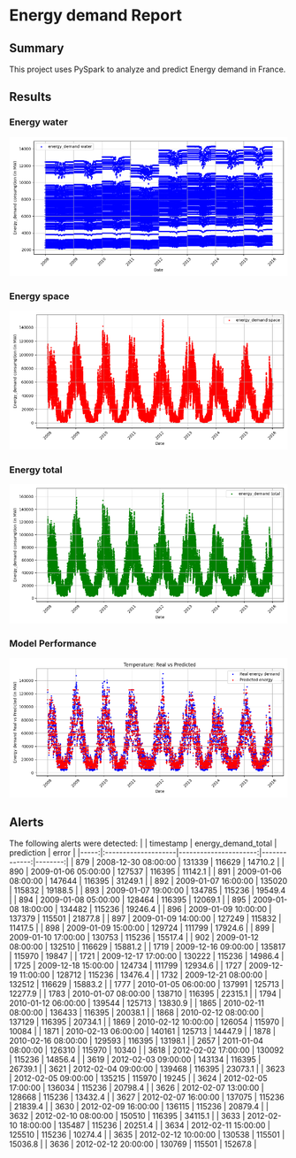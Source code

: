 # Energy demand Report

## Summary
This project uses PySpark to analyze and predict Energy demand in France.

## Results
### Energy water
![Energy water](energy_demand_water.png)

### Energy space
![Energy space](energy_demand_space.png)

### Energy total
![Energy total](energy_demand_total.png)

### Model Performance
![Energy prediction](Prediction_vs_reality.png)

## Alerts
The following alerts were detected:
|      | timestamp           |   energy_demand_total |   prediction |   error |
|-----:|:--------------------|----------------------:|-------------:|--------:|
|  879 | 2008-12-30 08:00:00 |                131339 |       116629 | 14710.2 |
|  890 | 2009-01-06 05:00:00 |                127537 |       116395 | 11142.1 |
|  891 | 2009-01-06 08:00:00 |                147644 |       116395 | 31249.1 |
|  892 | 2009-01-07 16:00:00 |                135020 |       115832 | 19188.5 |
|  893 | 2009-01-07 19:00:00 |                134785 |       115236 | 19549.4 |
|  894 | 2009-01-08 05:00:00 |                128464 |       116395 | 12069.1 |
|  895 | 2009-01-08 18:00:00 |                134482 |       115236 | 19246.4 |
|  896 | 2009-01-09 10:00:00 |                137379 |       115501 | 21877.8 |
|  897 | 2009-01-09 14:00:00 |                127249 |       115832 | 11417.5 |
|  898 | 2009-01-09 15:00:00 |                129724 |       111799 | 17924.6 |
|  899 | 2009-01-10 17:00:00 |                130753 |       115236 | 15517.4 |
|  902 | 2009-01-12 08:00:00 |                132510 |       116629 | 15881.2 |
| 1719 | 2009-12-16 09:00:00 |                135817 |       115970 | 19847   |
| 1721 | 2009-12-17 17:00:00 |                130222 |       115236 | 14986.4 |
| 1725 | 2009-12-18 15:00:00 |                124734 |       111799 | 12934.6 |
| 1727 | 2009-12-19 11:00:00 |                128712 |       115236 | 13476.4 |
| 1732 | 2009-12-21 08:00:00 |                132512 |       116629 | 15883.2 |
| 1777 | 2010-01-05 06:00:00 |                137991 |       125713 | 12277.9 |
| 1783 | 2010-01-07 08:00:00 |                138710 |       116395 | 22315.1 |
| 1794 | 2010-01-12 06:00:00 |                139544 |       125713 | 13830.9 |
| 1865 | 2010-02-11 08:00:00 |                136433 |       116395 | 20038.1 |
| 1868 | 2010-02-12 08:00:00 |                137129 |       116395 | 20734.1 |
| 1869 | 2010-02-12 10:00:00 |                126054 |       115970 | 10084   |
| 1871 | 2010-02-13 06:00:00 |                140161 |       125713 | 14447.9 |
| 1878 | 2010-02-16 08:00:00 |                129593 |       116395 | 13198.1 |
| 2657 | 2011-01-04 08:00:00 |                126310 |       115970 | 10340   |
| 3618 | 2012-02-02 17:00:00 |                130092 |       115236 | 14856.4 |
| 3619 | 2012-02-03 09:00:00 |                143134 |       116395 | 26739.1 |
| 3621 | 2012-02-04 09:00:00 |                139468 |       116395 | 23073.1 |
| 3623 | 2012-02-05 09:00:00 |                135215 |       115970 | 19245   |
| 3624 | 2012-02-05 17:00:00 |                136034 |       115236 | 20798.4 |
| 3626 | 2012-02-07 13:00:00 |                128668 |       115236 | 13432.4 |
| 3627 | 2012-02-07 16:00:00 |                137075 |       115236 | 21839.4 |
| 3630 | 2012-02-09 16:00:00 |                136115 |       115236 | 20879.4 |
| 3632 | 2012-02-10 08:00:00 |                150510 |       116395 | 34115.1 |
| 3633 | 2012-02-10 18:00:00 |                135487 |       115236 | 20251.4 |
| 3634 | 2012-02-11 15:00:00 |                125510 |       115236 | 10274.4 |
| 3635 | 2012-02-12 10:00:00 |                130538 |       115501 | 15036.8 |
| 3636 | 2012-02-12 20:00:00 |                130769 |       115501 | 15267.8 |